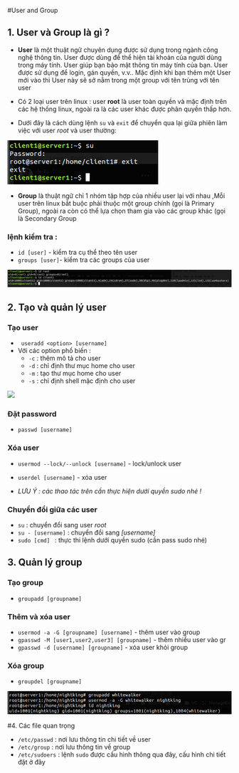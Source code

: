 #User and Group

## 1. User và Group là gì ? 
- **User** là một thuật ngữ chuyên dụng được sử dụng trong ngành công nghệ thông tin. User được dùng để thể hiện tài khoản của người dùng trong máy tính. User giúp bạn bảo mật thông tin máy tính của bạn. User được sử dụng để login, gán quyền, v.v.. Mặc định khi bạn thêm một User mới vào thì User này sẽ sở nằm trong một group với tên trùng với tên user
- Có 2 loại user trên linux : user **root** là user toàn quyền và mặc định trên các hệ thống linux, ngoài ra là các user khác được phân quyền thấp hơn.

- Dưới đây là cách dùng lệnh `su` và `exit` để chuyển qua lại giữa phiên làm việc với user *root* và user thường:
 
 <img src="https://github.com/tulha161/linux/blob/main/images/13.1.png">

- **Group** là thuật ngữ chỉ 1 nhóm tập hợp của nhiều user lại với nhau ,Mỗi user trên linux bắt buộc phải thuộc một group chính (gọi là Primary Group), ngoài ra còn có thể lựa chọn tham gia vào các group khác (gọi là Secondary Group

### lệnh kiểm tra : 

- `id [user]` - kiểm tra cụ thể theo tên user 
- `groups [user]`- kiểm tra các groups của user
 
 <img src="https://github.com/tulha161/linux/blob/main/images/13.2.png">

## 2. Tạo và quản lý user
### Tạo user
- ` useradd <option> [username]`
- Với các option phổ biến : 
	- `-c` : thêm mô tả cho user
	- `-d` : chỉ định thư mục home cho user
	- `-m` : tạo thư mục home cho user
	- `-s` : chỉ định shell mặc định cho user
 <img src="https://github.com/tulha161/linux/blob/main/images/13.3.png">

### Đặt password 
- `passwd [username]`

### Xóa user 
- `usermod --lock/--unlock [username]` - lock/unlock user
- `userdel [username]` - xóa user

- *LƯU Ý : các thao tác trên cần thực hiện dưới quyền sudo nhé !*

### Chuyển đổi giữa các user
- `su` : chuyển đổi sang user *root*
- `su - [username]` : chuyển đổi sang *[username]*
- `sudo [cmd] ` : thực thi lệnh dưới quyền sudo (cần pass sudo nhé)

## 3. Quản lý group 
### Tạo group
- `groupadd [groupname]` 

### Thêm và xóa user 
- `usermod -a -G [groupname] [username]` - thêm user vào group
- `gpasswd -M [user1,user2,user3] [groupname]` - thêm nhiều user vào gr
- `gpasswd -d [username] [groupname]` - xóa user khỏi group

### Xóa group 
- `groupdel [groupname]`

 <img src="https://github.com/tulha161/linux/blob/main/images/13.4.png">

#4. Các file quan trọng
- `/etc/passwd` : nơi lưu thông tin chi tiết về user 
- `/etc/group` : nơi lưu thông tin về group
- `/etc/sudoers` : lệnh `sudo` được cấu hình thông qua đây, cấu hình chi tiết đặt ở đây 




